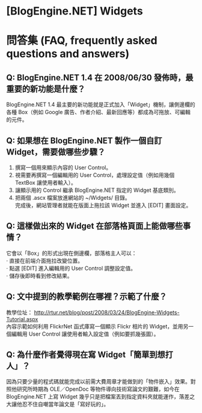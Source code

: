 # [BlogEngine.NET] Widgets

# 問答集 (FAQ, frequently asked questions and answers)

## Q: BlogEngine.NET 1.4 在 2008/06/30 發佈時，最重要的新功能是什麼？
BlogEngine.NET 1.4 最主要的新功能就是正式加入「Widget」機制，讓側邊欄的各種 Box（例如 Google 廣告、作者介紹、最新回應等）都成為可拖放、可編輯的元件。

## Q: 如果想在 BlogEngine.NET 製作一個自訂 Widget，需要做哪些步驟？
1. 撰寫一個用來顯示內容的 User Control。  
2. 視需要再撰寫一個編輯用的 User Control，處理設定值（例如用幾個 TextBox 讓使用者輸入）。  
3. 讓顯示用的 Control 繼承 BlogEngine.NET 指定的 Widget 基底類別。  
4. 把兩個 .ascx 檔案放進網站的 ~/Widgets/ 目錄。  
完成後，網站管理者就能在版面上拖拉該 Widget 並進入 [EDIT] 畫面設定。

## Q: 這樣做出來的 Widget 在部落格頁面上能做哪些事情？
它會以「Box」的形式出現在側邊欄，部落格主人可以：  
‧ 直接在前端介面拖拉改變位置。  
‧ 點選 [EDIT] 進入編輯用的 User Control 調整設定值。  
‧ 儲存後即時看到修改結果。

## Q: 文中提到的教學範例在哪裡？示範了什麼？
教學位址： http://rtur.net/blog/post/2008/03/24/BlogEngine-Widgets-Tutorial.aspx  
內容示範如何利用 FlickrNet 函式庫寫一個顯示 Flickr 相片的 Widget，並用另一個編輯用 User Control 讓使用者輸入設定值（例如要抓幾張圖）。

## Q: 為什麼作者覺得現在寫 Widget「簡單到想打人」？
因為只要少量的程式碼就能完成以前需大費周章才能做到的「物件嵌入」效果。對照他研究所時期為 OLE／OpenDoc 等物件導向技術寫論文的艱難，如今在 BlogEngine.NET 上寫 Widget 幾乎只是把檔案丟到指定資料夾就能運作，落差之大讓他忍不住自嘲當年論文是「寫好玩的」。